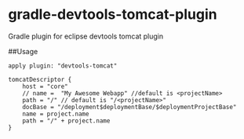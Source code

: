 gradle-devtools-tomcat-plugin
=============================

Gradle plugin for eclipse devtools tomcat plugin



##Usage

	apply plugin: "devtools-tomcat"
	
	tomcatDescriptor {
		host = "core"
		// name =  "My Awesome Webapp" //default is <projectName>
		path = "/" // default is "/<projectName>"
		docBase = "/deployment$deploymentBase/$deploymentProjectBase"
		name = project.name
		path = "/" + project.name
	}
	
